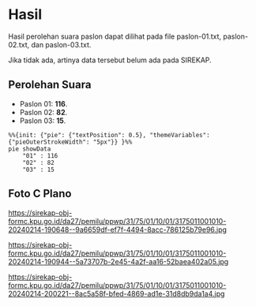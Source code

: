 # Hasil

Hasil perolehan suara paslon dapat dilihat pada file paslon-01.txt, paslon-02.txt, dan paslon-03.txt.

Jika tidak ada, artinya data tersebut belum ada pada SIREKAP.

## Perolehan Suara

 * Paslon 01: **116**.
 * Paslon 02: **82**.
 * Paslon 03: **15**.

```mermaid
%%{init: {"pie": {"textPosition": 0.5}, "themeVariables": {"pieOuterStrokeWidth": "5px"}} }%%
pie showData
    "01" : 116
    "02" : 82
    "03" : 15
```
## Foto C Plano

https://sirekap-obj-formc.kpu.go.id/da27/pemilu/ppwp/31/75/01/10/01/3175011001010-20240214-190648--9a6659df-ef7f-4494-8acc-786125b79e96.jpg

https://sirekap-obj-formc.kpu.go.id/da27/pemilu/ppwp/31/75/01/10/01/3175011001010-20240214-190944--5a73707b-2e45-4a2f-aa16-52baea402a05.jpg

https://sirekap-obj-formc.kpu.go.id/da27/pemilu/ppwp/31/75/01/10/01/3175011001010-20240214-200221--8ac5a58f-bfed-4869-ad1e-31d8db9da1a4.jpg
